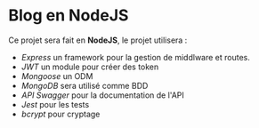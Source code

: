 # Blog en NodeJS

Ce projet sera fait en **NodeJS**, le projet utilisera :
- *Express* un framework pour la gestion de middlware et routes. 
- *JWT* un module pour créer des token
- *Mongoose* un ODM
- *MongoDB* sera utilisé comme BDD
- *API Swagger* pour la documentation de l'API
- *Jest* pour les tests
- *bcrypt* pour cryptage 